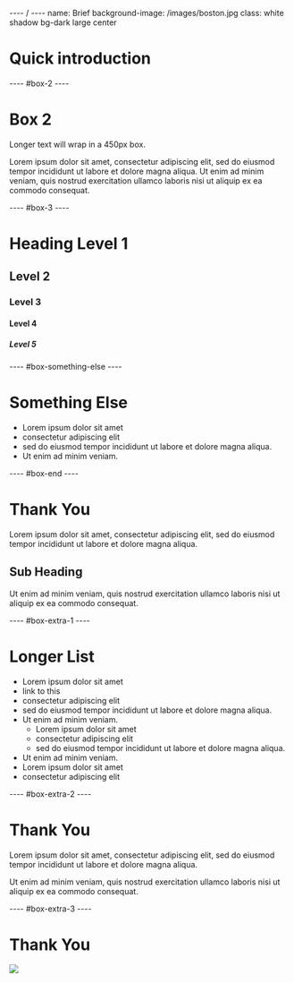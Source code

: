 ---- / ----
name: Brief
background-image: /images/boston.jpg
class: white shadow bg-dark large center

# Quick introduction

---- #box-2 ----

# Box 2
Longer text will wrap in a 450px box.

Lorem ipsum dolor sit amet, consectetur adipiscing elit, sed do eiusmod tempor incididunt ut labore et dolore magna aliqua. Ut enim ad minim veniam, quis nostrud exercitation ullamco laboris nisi ut aliquip ex ea commodo consequat.


---- #box-3 ----

# Heading Level 1
## Level 2
### Level 3
#### Level 4
##### Level 5


---- #box-something-else ----

# Something Else

- Lorem ipsum dolor sit amet
- consectetur adipiscing elit
- sed do eiusmod tempor incididunt ut labore et dolore magna aliqua.
- Ut enim ad minim veniam.


---- #box-end ----

# Thank You

Lorem ipsum dolor sit amet, consectetur adipiscing elit, sed do eiusmod tempor incididunt ut labore et dolore magna aliqua.

## Sub Heading

Ut enim ad minim veniam, quis nostrud exercitation ullamco laboris nisi ut aliquip ex ea commodo consequat.


---- #box-extra-1 ----

# Longer List

- Lorem ipsum dolor sit amet
- link to this [](/)
- consectetur adipiscing elit
- sed do eiusmod tempor incididunt ut labore et dolore magna aliqua.
- Ut enim ad minim veniam.
  - Lorem ipsum dolor sit amet
  - consectetur adipiscing elit
  - sed do eiusmod tempor incididunt ut labore et dolore magna aliqua.
- Ut enim ad minim veniam.
- Lorem ipsum dolor sit amet
- consectetur adipiscing elit


---- #box-extra-2 ----

# Thank You

Lorem ipsum dolor sit amet, consectetur adipiscing elit, sed do eiusmod tempor incididunt ut labore et dolore magna aliqua.

Ut enim ad minim veniam, quis nostrud exercitation ullamco laboris nisi ut aliquip ex ea commodo consequat.


---- #box-extra-3 ----

# Thank You
![](/images/sunset.jpg)
